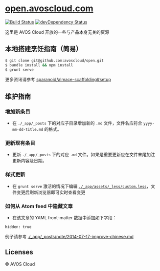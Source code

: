 # [open.avoscloud.com](http://open.avoscloud.com/)
[![Build Status](https://travis-ci.org/avoscloud/open.svg)](https://travis-ci.org/avoscloud/open)
[![devDependency Status](https://david-dm.org/avoscloud/open/dev-status.svg)](https://david-dm.org/avoscloud/open#info=devDependencies)

这里是 AVOS Cloud 开放的一些与产品本身无关的资源

## 本地搭建烹饪指南（简易）

```sh
$ git clone git@github.com:avoscloud/open.git
$ bundle install && npm install
$ grunt serve
```

更多资讯请参考 [sparanoid/almace-scaffolding#setup](https://github.com/sparanoid/almace-scaffolding#setup)

## 维护指南

### 增加新条目

- 在 `./_app/_posts` 下的对应子目录增加新的 `.md` 文件，文件名应符合 `yyyy-mm-dd-title.md` 的格式。

### 更新现有条目

- 更新 `./_app/_posts` 下的对应 `.md` 文件。如果是重要更新应在文件末尾加注更新内容及日期。

### 样式更新

- 在 `grunt serve` 激活的情况下编辑 [`./_app/assets/_less/custom.less`](/_app/assets/_less/custom.less)，文件变更后刷新浏览器即可实时查看变更

### 如何从 Atom feed 中隐藏文章

- 在该文章的 YAML front-matter 数据中添加如下字段：

```
hidden: true
```

例子请参考 [./_app/_posts/note/2014-07-17-improve-chinese.md](/_app/_posts/note/2014-07-17-improve-chinese.md)

## Licenses

© AVOS Cloud
